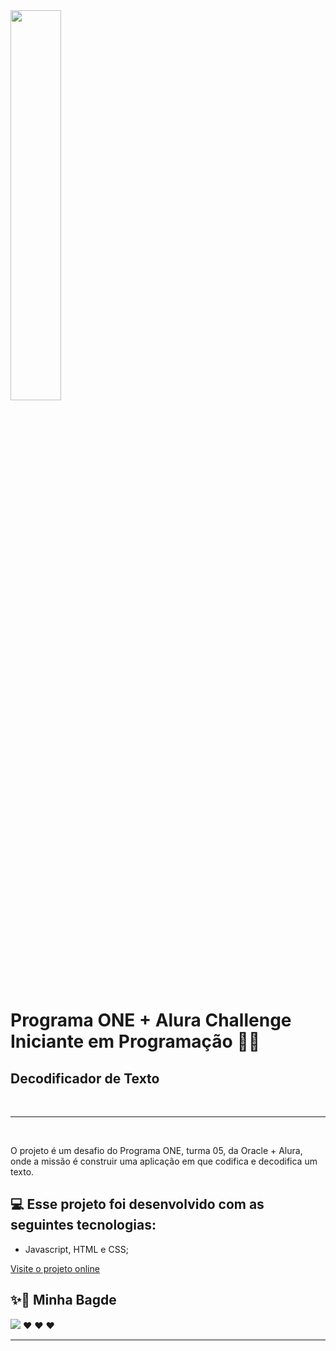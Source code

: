 <img width="40%" src="https://d335luupugsy2.cloudfront.net/cms/files/10224/1662417840/$u07pzwncrr">

# Programa ONE + Alura Challenge Iniciante em Programação 🚀🚀
## Decodificador de Texto

<br><hr><br>
<p> O projeto é um desafio do Programa ONE, turma 05, da Oracle + Alura, onde a missão é construir uma aplicação em que codifica e decodifica um texto. </p>

## 💻 Esse projeto foi desenvolvido com as seguintes tecnologias:

- Javascript, HTML e CSS;

[Visite o projeto online](https://caazia.github.io/Challenge-01_FrontEnd_ONE-T5/)

## ✨🎉 Minha Bagde
![](https://cdn.discordapp.com/attachments/942604194064506920/1138616332565368862/cms_files_10224_1671211139Prancheta_3.png) 
 ❤ ❤ ❤
<br><hr><br>
